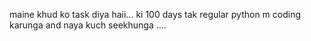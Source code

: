 maine khud ko task diya haii...
ki 100 days tak regular python m coding karunga and naya kuch seekhunga ....